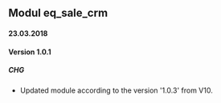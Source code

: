 ## Modul eq_sale_crm

#### 23.03.2018
#### Version 1.0.1
##### CHG
- Updated module according to the version '1.0.3' from V10.
